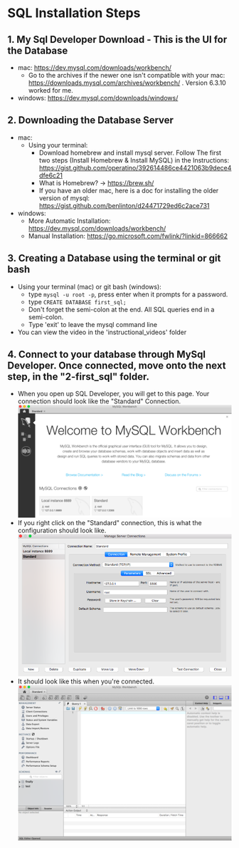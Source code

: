 # SQL Installation Steps

## 1. My Sql Developer Download - This is the UI for the Database
* mac: https://dev.mysql.com/downloads/workbench/
  * Go to the archives if the newer one isn't compatible with your mac: https://downloads.mysql.com/archives/workbench/ . Version 6.3.10 worked for me.
* windows: https://dev.mysql.com/downloads/windows/

## 2. Downloading the Database Server
* mac:
  * Using your terminal:
    * Download homebrew and install mysql server. Follow The first two steps (Install Homebrew & Install MySQL) in the Instructions: https://gist.github.com/operatino/392614486ce4421063b9dece4dfe6c21
    * What is Homebrew? -> https://brew.sh/
    * If you have an older mac, here is a doc for installing the older version of mysql: https://gist.github.com/benlinton/d24471729ed6c2ace731
* windows:
  * More Automatic Installation: https://dev.mysql.com/downloads/workbench/
  * Manual Installation: https://go.microsoft.com/fwlink/?linkid=866662

## 3. Creating a Database using the terminal or git bash
  * Using your terminal (mac) or git bash (windows):
    * type ```mysql -u root -p```, press enter when it prompts for a password.
    * type ```CREATE DATABASE first_sql;```
    * Don't forget the semi-colon at the end. All SQL queries end in a semi-colon.
    * Type 'exit' to leave the mysql command line
  * You can view the video in the 'instructional_videos' folder

## 4. Connect to your database through MySql Developer. Once connected, move onto the next step, in the "2-first_sql" folder.
* When you open up SQL Developer, you will get to this page. Your connection should look like the "Standard" Connection.
![home page](images/home.png "Home")
* If you right click on the "Standard" connection, this is what the configuration should look like.
![connection configuration](images/connection_configuration.png "Connection Configuration")
* It should look like this when you're connected.
![Connected](images/connected.png "Connected")
